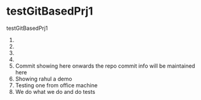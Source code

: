 # testGitBasedPrj1
testGitBasedPrj1

1.
2.
3.
4.
5. Commit showing here onwards the repo commit info will be maintained here
6. Showing rahul a demo
7. Testing one from office machine
8. We do what we do and do tests
